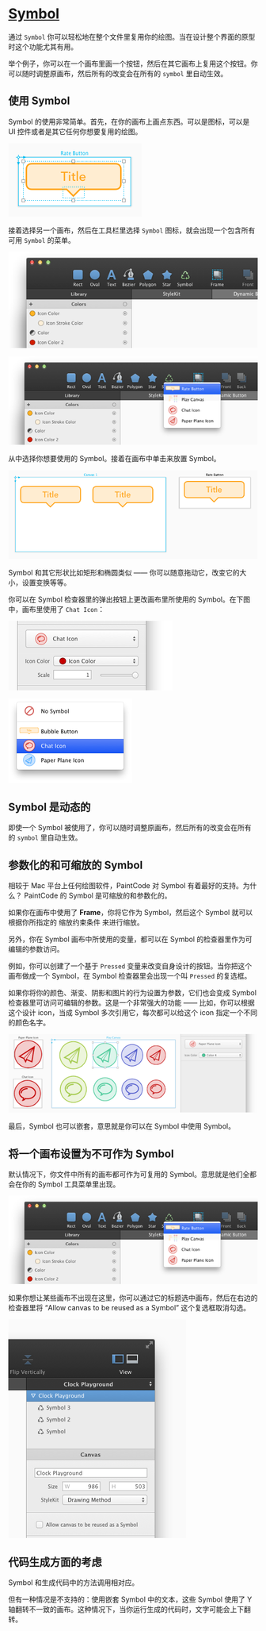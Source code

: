 # [Symbol](_cover.md)

通过 `Symbol` 你可以轻松地在整个文件里复用你的绘图。当在设计整个界面的原型时这个功能尤其有用。

举个例子，你可以在一个画布里画一个按钮，然后在其它画布上复用这个按钮。你可以随时调整原画布，然后所有的改变会在所有的 `symbol` 里自动生效。

## 使用 Symbol

Symbol 的使用非常简单。首先，在你的画布上画点东西。可以是图标，可以是 UI 控件或者是其它任何你想要复用的绘图。

![Symbol](./images/symbols2.png)

接着选择另一个画布，然后在工具栏里选择 `Symbol` 图标，就会出现一个包含所有可用 `Symbol` 的菜单。

![Symbol](./images/symbols3.png)

![Symbol](./images/symbols4.png)

从中选择你想要使用的 Symbol。接着在画布中单击来放置 Symbol。

![Symbol](./images/symbols5.png)

Symbol 和其它形状比如矩形和椭圆类似 —— 你可以随意拖动它，改变它的大小，设置变换等等。

你可以在 Symbol 检查器里的弹出按钮上更改画布里所使用的 Symbol。在下图中，画布里使用了 `Chat Icon`：

![Symbol Popup](./images/symbols_popup.png)

![Symbol Popup](./images/symbols_menu.png)

## Symbol 是动态的

即使一个 Symbol 被使用了，你可以随时调整原画布，然后所有的改变会在所有的 `symbol` 里自动生效。

## 参数化的和可缩放的 Symbol

相较于 Mac 平台上任何绘图软件，PaintCode 对 Symbol 有着最好的支持。为什么？ PaintCode 的 Symbol 是可缩放的和参数化的。

如果你在画布中使用了 **Frame**，你将它作为 Symbol，然后这个 Symbol 就可以根据你所指定的 缩放约束条件 来进行缩放。

另外，你在 Symbol 画布中所使用的变量，都可以在 Symbol 的检查器里作为可编辑的参数访问。

例如，你可以创建了一个基于 `Pressed`  变量来改变自身设计的按钮。当你把这个画布做成一个 Symbol，在 Symbol 检查器里会出现一个叫 `Pressed` 的复选框。

如果你将你的颜色、渐变、阴影和图片的行为设置为参数，它们也会变成 Symbol 检查器里可访问可编辑的参数。这是一个非常强大的功能 —— 比如，你可以根据这个设计 icon，当成 Symbol 多次引用它，每次都可以给这个 icon 指定一个不同的颜色名字。

![Symbol](./images/symbols7.png)

最后，Symbol 也可以嵌套，意思就是你可以在 Symbol 中使用 Symbol。

## 将一个画布设置为不可作为 Symbol

默认情况下，你文件中所有的画布都可作为可复用的 Symbol。意思就是他们全都会在你的 Symbol 工具菜单里出现。

![Symbol](./images/symbols4.png)

如果你想让某些画布不出现在这里，你可以通过它的标题选中画布，然后在右边的检查器里将 “Allow canvas to be reused as a Symbol” 这个复选框取消勾选。

![Symbol](./images/canvas_disallow.png)

## 代码生成方面的考虑

Symbol 和生成代码中的方法调用相对应。

但有一种情况是不支持的：使用嵌套 Symbol 中的文本，这些 Symbol 使用了 Y 轴翻转不一致的画布。这种情况下，当你运行生成的代码时，文字可能会上下翻转。
